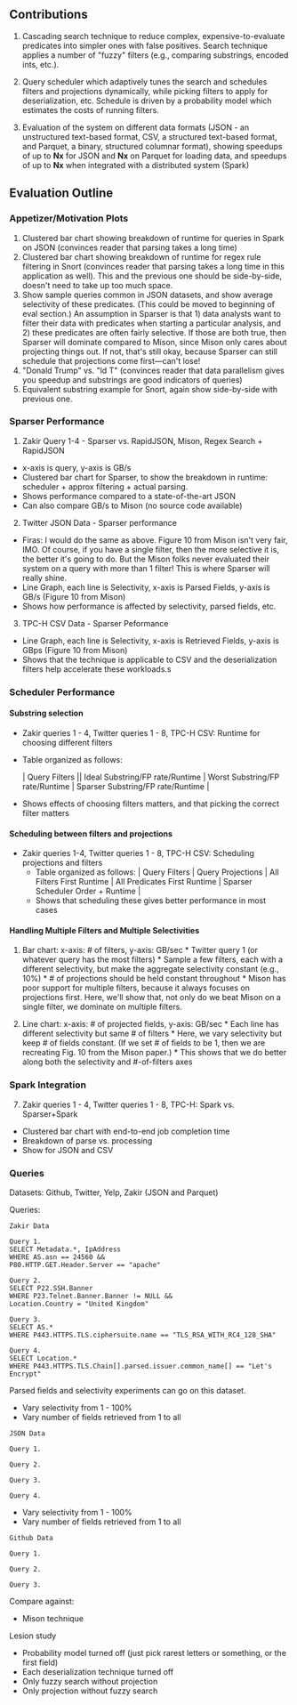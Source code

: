 ## Contributions

1. Cascading search technique to reduce complex, expensive-to-evaluate predicates into simpler ones with false positives. Search technique applies a number of "fuzzy" filters (e.g., comparing substrings, encoded ints, etc.).

2. Query scheduler which adaptively tunes the search and schedules filters and projections dynamically, while picking filters to apply for deserialization, etc. Schedule is driven by a probability model which estimates the costs of running filters.

3. Evaluation of the system on different data formats (JSON - an unstructured text-based format, CSV, a structured text-based format, and Parquet, a binary, structured columnar format), showing speedups of up to **Nx** for JSON and **Nx** on Parquet for loading data, and speedups of up to **Nx** when integrated with a distributed system (Spark)


## Evaluation Outline

### Appetizer/Motivation Plots

1. Clustered bar chart showing breakdown of runtime for queries in Spark on JSON (convinces reader that parsing takes a long time)
2. Clustered bar chart showing breakdown of runtime for regex rule filtering in Snort (convinces reader that parsing takes a long time in this application as well). This and the previous one should be side-by-side, doesn't need to take up too much space.
3. Show sample queries common in JSON datasets, and show average selectivity of these predicates. (This could be moved to beginning of eval section.) An assumption in Sparser is that 1) data analysts want to filter their data with predicates when starting a particular analysis, and 2) these predicates are often fairly selective. If those are both true, then Sparser will dominate compared to Mison, since Mison only cares about projecting things out. If not, that's still okay, because Sparser can still schedule that projections come first—can't lose!
3. "Donald Trump" vs. "ld T" (convinces reader that data parallelism gives you speedup and substrings are good indicators of queries)
4. Equivalent substring example for Snort, again show side-by-side with previous one.

### Sparser Performance

1. Zakir Query 1-4 - Sparser vs. RapidJSON, Mison, Regex Search + RapidJSON
 * x-axis is query, y-axis is GB/s
 * Clustered bar chart for Sparser, to show the breakdown in runtime: scheduler + approx filtering + actual parsing.
 * Shows performance compared to a state-of-the-art JSON
 * Can also compare GB/s to Mison (no source code available)

2. Twitter JSON Data - Sparser performance
 * Firas: I would do the same as above. Figure 10 from Mison isn't very fair, IMO. Of course, if you have a single filter, then the more selective it is, the better it's going to do. But the Mison folks never evaluated their system on a query with more than 1 filter! This is where Sparser will really shine.
 * Line Graph, each line is Selectivity, x-axis is Parsed Fields, y-axis is GB/s (Figure 10 from Mison)
 * Shows how performance is affected by selectivity, parsed fields, etc.

3. TPC-H CSV Data - Sparser Peformance

 * Line Graph, each line is Selectivity, x-axis is Retrieved Fields, y-axis is GBps (Figure 10 from Mison)
 * Shows that the technique is applicable to CSV and the deserialization filters help accelerate these workloads.s

### Scheduler Performance

#### Substring selection

* Zakir queries 1 - 4, Twitter queries 1 - 8, TPC-H CSV: Runtime for choosing different filters

 * Table organized as follows:

    | Query Filters || Ideal Substring/FP rate/Runtime | Worst Substring/FP rate/Runtime | Sparser Substring/FP rate/Runtime |

 *  Shows effects of choosing filters matters, and that picking the correct filter matters

#### Scheduling between filters and projections

* Zakir queries 1-4, Twitter queries 1 - 8, TPC-H CSV: Scheduling projections and filters
  * Table organized as follows:
  | Query Filters | Query Projections | All Filters First Runtime | All Predicates First Runtime | Sparser Scheduler Order + Runtime |
  * Shows that scheduling these gives better performance in most cases

#### Handling Multiple Filters and Multiple Selectivities

  1. Bar chart: x-axis: # of filters, y-axis: GB/sec
    * Twitter query 1 (or whatever query has the most filters)
    * Sample a few filters, each with a different selectivity, but make the aggregate selectivity constant (e.g., 10%)
    * \# of projections should be held constant throughout
    * Mison has poor support for multiple filters, because it always focuses on projections first. Here, we'll show that, not only do we beat Mison on a single filter, we dominate on multiple filters.

  2. Line chart: x-axis: # of projected fields, y-axis: GB/sec
    * Each line has different selectivity but same \# of filters
    * Here, we vary selectivity but keep \# of fields constant.
    (If we set \# of fields to be 1, then we are recreating Fig. 10 from the Mison paper.)
    * This shows that we do better along both the selectivity and \#-of-filters axes

### Spark Integration

7. Zakir queries 1 - 4, Twitter queries 1 - 8, TPC-H: Spark vs. Sparser+Spark

  * Clustered bar chart with end-to-end job completion time
  * Breakdown of parse vs. processing
  * Show for JSON and CSV


### Queries

Datasets: Github, Twitter, Yelp, Zakir (JSON and Parquet)

Queries:

```
Zakir Data

Query 1.
SELECT Metadata.*, IpAddress
WHERE AS.asn == 24560 &&
P80.HTTP.GET.Header.Server == "apache"

Query 2.
SELECT P22.SSH.Banner
WHERE P23.Telnet.Banner.Banner != NULL &&
Location.Country = "United Kingdom"

Query 3.
SELECT AS.*
WHERE P443.HTTPS.TLS.ciphersuite.name == "TLS_RSA_WITH_RC4_128_SHA"

Query 4.
SELECT Location.*
WHERE P443.HTTPS.TLS.Chain[].parsed.issuer.common_name[] == "Let's Encrypt"
```

Parsed fields and selectivity experiments can go on this dataset.
* Vary selectivity from 1 - 100%
* Vary number of fields retrieved from 1 to all
```
JSON Data

Query 1.

Query 2.

Query 3.

Query 4.
```

* Vary selectivity from 1 - 100%
* Vary number of fields retrieved from 1 to all
```
Github Data

Query 1.

Query 2.

Query 3.
```

Compare against:

* Mison technique

Lesion study

* Probability model turned off (just pick rarest letters or something, or the first field)
* Each deserialization technique turned off
* Only fuzzy search without projection
* Only projection without fuzzy search

